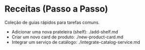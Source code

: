 # Receitas (Passo a Passo)

Coleção de guias rápidos para tarefas comuns.

- Adicionar uma nova prateleira (shelf): ./add-shelf.md
- Criar um novo card de produto: ./new-product-card.md
- Integrar um serviço de catálogo: ./integrate-catalog-service.md
